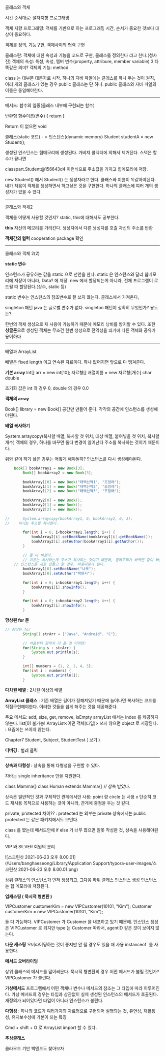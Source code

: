 클래스와 객체

시간 순서대로: 절차지향 프로그래밍

객체 지향 프로그래밍: 객체를 기반으로 하는 프로그래밍
시간, 순서가 중요한 것보다 대상이 중요하다.

객체를 정의, 기능구현, 객체사이의 협력 구현

클래스란: 객체에 대한 속성과 기능을 코드로 구현, 클래스를 정의한다 라고 한다.(청사진)
객체의 속성: 특성, 속성, 멤버 변수(property, attribure, member variable) 3 다 똑같은 의미?
객체의 기능: method 

class 는 대부분 대문자로 시작.
하나의 자바 파일에는 클래스를 하나 두는 것이 원칙, 여러 개의 클래스가 있는 경우 public 클래스는 단 하나. public 클래스와 자바 파일의 이름은 동일해야한다.

---

메서드: 함수의 일종(클래스 내부에 구현되는 함수)

반환형 함수이름(변수) {
return
}

Return 이 없으면 void

클래스(static 코드) - > 인스턴스(dynamic memory)
Student studentA = new Student();

생성된 인스턴스는 힙메모리에 생성된다. 가비지 콜렉터에 의해서 제거된다. 스택은 함수가 끝나면

classpart.Student@156643d4 이런식으로 주소값을 가지고 힙메모리에 저장.

new Student() 에서 Student() 는 생성자라고 한다. 클래스와 이름이 똑같아야된다.
내가 처음이 객체를 생성하면서 하고싶은 것을 구현한다.
하나의 클래스에 여러 개의 생성자가 있을 수 있다.

---

클래스와 객체2

객체를 어떻게 사용할 것인지? static, this에 대해서도 공부한다.

**this**
자신의 메모리를 가리킨다.
생성자에서 다른 생성자를 호출
자신의 주소를 반환

**객체간의 협력**
cooperation package 확인

---

클래스와 객체 2(2)

**static 변수**

인스턴스가 공유하는 값을 static 으로 선언을 한다.
static 은 인스턴스와 달리 힙메모리에 저장이 아니라, Data? 에 저장.
new 에서 할당되는게 아니라, 전체 프로그램이 로드될 때 할당된다.(상수, static 등)

static 변수는 인스턴스의 참조변수로 잘 쓰지 않는다.
클래스에서 가져온다,

singleton 패턴
java 는 글로벌 변수가 없다.
singleton 패턴이 정확히 무엇인가? 용도는?

 한번의 객체 생성으로 재 사용이 가능하기 때문에 메모리 낭비를 방지할 수 있다. 또한 **싱글톤**으로 생성된 객체는 무조건 한번 생성으로 전역성을 띄기에 다른 객체와 공유가 용이하다

---

배열과 ArrayList

배열은 fixed length 이고 연속된 자료이다. 하나 없어지면 앞으로 다 땡겨준다.

**기본 array**
Int[] arr = new int[10];
자료형[] 배열이름 = new 자료형[개수]
char
double

초기화 값은 int 의 경우 0, double 의 경우 0.0

**객체의 array**

Book[] library = new Book[]
공간만 만들어 준다.
각각의 공간에 인스턴스를 생성해야된다.

**배열 복사하기**

System.arraycopy(복사할 배열, 복사할 첫 위치, 대상 배열, 붙여넣을 첫 위치, 복사할 개수)
객체의 경우, 하나를 바꾸면 둘다 변경이 일어난다
주소를 복사하는 것이기 때문이다.

위와 같이 하기 싫은 경우는 어떻게 해야될까? 인스턴스를 다시 생성해야된다.

```java
    Book[] bookArray1 = new Book[3];
		Book[] bookArray2 = new Book[3];
		
		bookArray1[0] = new Book("태백산맥1", "조정래");
		bookArray1[1] = new Book("태백산맥2", "조정래");
		bookArray1[2] = new Book("태백산맥3", "조정래");
		
		bookArray2[0] = new Book();
		bookArray2[1] = new Book();
		bookArray2[2] = new Book();
		
//		System.arraycopy(bookArray1, 0, bookArray2, 0, 3);
//    이거는 주소를 복사한다.
		
		for(int i = 0; i<bookArray1.length; i++) {
			bookArray2[i].setBookName(bookArray1[i].getBookName());
			bookArray2[i].setAuthor(bookArray1[i].getAuthor());
		}
		
		// 둘 다 바뀐다.
		// 이유는 복사하는게 주소가 복사되는 것이기 때문에, 힙메모리가 바뀌면 같이 바뀐다.
    // 인스턴스를 새로 만들고 할 경우, 따로따로가 된다.
		bookArray1[0].setBookName("나목");
		bookArray1[0].setAuthor("박완서");
		
		for(int i = 0; i<bookArray1.length; i++) {
			bookArray1[i].showInfo();
		}
		
		for(int i = 0; i<bookArray2.length; i++) {
			bookArray2[i].showInfo();
		}
```



**향상된 for 문**

```java
// 향상된 for 
	    String[] strArr = {"Java", "Android", "C"};
	   
	    // 처음부터 끝까지 다 돌 것 이라면!
	    for(String s : strArr) {
	    	System.out.println(s);
	    }
	    
	    int[] numbers = {1, 2, 3, 4, 5};
	    for(int i : numbers) {
	    	System.out.println(i);
	    }
```



**다차원 배열** : 2차원 이상의 배열

**ArrayList 클래스** : 기존 배열은 길이가 정해져있기 때문에 늘어나면 복사하는 코드를 직접구현해야한다.
							 이러한 것들을 쉽게 해주는 것을 제공해준다.

주요 메서드: add, size, get, remove, isEmpty
arrayList 에서는 index 를 제공하지 않는다. list[0] 불가능!
ArrayList<어떤 객체(타입)> 쓰지 않으면 object 로 저장된다. : 요즘에는 쓰이지 않는다.

Chapter7 Student, Subject, StudentTest ( 보기 )

 **디버깅** : 벌레 클릭

---

**상속과 다형성** : 상속을 통해 다형성을 구현할 수 있다.

자바는 single inheritance 만을 지원한다.

class Mamma{}
class Human extends Mamma{} // 상속 받았다.

상속은 일반적인 것과 구체적인 관계에서만 사용: point 랑 circle 는 사용 x
단순히 코드 재사용 목적으로 사용하는 것이 아니라, 관계에 중점을 두는 것 같다.

private, protected 차이?? : protected 는 외부는 private 상속에서는 public
protected 는 같은 패키지에서도 보인다.

class 를 짰는데 메서드안에 if else 가 너무 많으면 잘못 작성한 것, 상속을 사용해야된다.

VIP 와 SILVER 회원의 분리

![스크린샷 2021-06-23 오후 8.00.01](/Users/banghaeseong/Library/Application Support/typora-user-images/스크린샷 2021-06-23 오후 8.00.01.png)

상위 클래스의 인스턴스가 먼저 생성되고, 그다음 하위 클래스 인스턴스 생성
인스턴스는 힙 메모리에 저장된다.

**업캐스팅 ( 묵시적 형변환 )**

VIPCustomer customerKim = new VIPCustomer(10101, "Kim");
Customer customerKim = new VIPCustomer(10101, "Kim");	

둘 다 가능하다. VIPCustomer 가 Customer 을 내포하고 있기 때문에.
인스턴스 생성은 VIPCustomer 로 되지만 type 는 Customer 따라서, agentID 같은 것이 보이지 않는다.

**다운 캐스팅**
오버라이딩하는 것이 좋지만 안 될 경우도 있을 때 사용
instanceof` 를 사용한다.

**메서드 오버라이딩**

상위 클래스의 메서드를 덮어씌운다.
묵시적 형변환의 경우 어떤 메서드가 불릴 것인가? VIPCustomer 가 불린다.

**가상메서드**
프로그램에서 어떤 객체나 변수나 메서드의 참조는 그 타입에 따라 이루어진다. 가상 메서드의 경우는 타입과 상관없이 실제 생성된 인스턴스의 메서드가 호출된다.
재정의가 되어있다면 타입이 아니라 인스턴스가 불린다.

**다형성** : 하나의 코드가 여러가지의 자료형으로 구현되어 실행되는 것,  유연성, 재활용성, 유지보수성에 기본이 되는 특징

Cmd + shift + O 로 ArrayList import 할 수 있다.

**추상클래스**

클라우드 기반 백엔드도 찾아보자